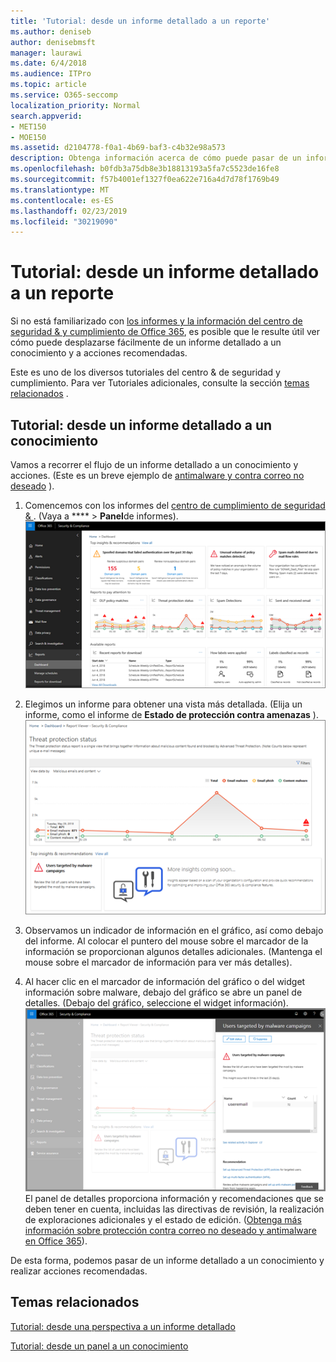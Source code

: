 ```yaml
---
title: 'Tutorial: desde un informe detallado a un reporte'
ms.author: deniseb
author: denisebmsft
manager: laurawi
ms.date: 6/4/2018
ms.audience: ITPro
ms.topic: article
ms.service: O365-seccomp
localization_priority: Normal
search.appverid:
- MET150
- MOE150
ms.assetid: d2104778-f0a1-4b69-baf3-c4b32e98a573
description: Obtenga información acerca de cómo puede pasar de un informe detallado a un conocimiento con las acciones recomendadas en el centro de seguridad &amp; y cumplimiento.
ms.openlocfilehash: b0fdb3a75db8e3b18813193a5fa7c5523de16fe8
ms.sourcegitcommit: f57b4001ef1327f0ea622e716a4d7d78f1769b49
ms.translationtype: MT
ms.contentlocale: es-ES
ms.lasthandoff: 02/23/2019
ms.locfileid: "30219090"
---
```

# <a name="walkthrough---from-a-detailed-report-to-an-insight"></a>Tutorial: desde un informe detallado a un reporte

Si no está familiarizado con [los informes y la información del centro de seguridad &amp; y cumplimiento de Office 365](reports-and-insights-in-security-and-compliance.md), es posible que le resulte útil ver cómo puede desplazarse fácilmente de un informe detallado a un conocimiento y a acciones recomendadas. 
  
Este es uno de los diversos tutoriales del centro &amp; de seguridad y cumplimiento. Para ver Tutoriales adicionales, consulte la sección [temas relacionados](#related-topics) . 
  
## <a name="walkthrough-from-a-detailed-report-to-an-insight"></a>Tutorial: desde un informe detallado a un conocimiento

Vamos a recorrer el flujo de un informe detallado a un conocimiento y acciones. (Este es un breve ejemplo de [antimalware y contra correo no deseado](anti-spam-and-anti-malware-protection.md) ). 
  
1. Comencemos con los informes del [centro de cumplimiento de seguridad &amp; ](https://protection.office.com) . (Vaya a **** \> **Panel**de informes).<br/>![En el centro &amp; de seguridad y cumplimiento, vaya \> a informes de panel](media/68f3bb7c-b4f7-4cca-904b-478643a93c94.png)
  
2. Elegimos un informe para obtener una vista más detallada. (Elija un informe, como el informe de **Estado de protección contra amenazas** ).<br/>![Informe de estado de protección contra amenazas que muestra información](media/f47d7dbd-816a-47ba-b8db-53919fbed192.png)
  
3. Observamos un indicador de información en el gráfico, así como debajo del informe. Al colocar el puntero del mouse sobre el marcador de la información se proporcionan algunos detalles adicionales. (Mantenga el mouse sobre el marcador de información para ver más detalles).
    
4. Al hacer clic en el marcador de información del gráfico o del widget información sobre malware, debajo del gráfico se abre un panel de detalles. (Debajo del gráfico, seleccione el widget información).<br/>![Detalles de información sobre malware](media/2c8bccc5-ca4e-4bb9-ad4c-55fcee0535b7.png)<br/>El panel de detalles proporciona información y recomendaciones que se deben tener en cuenta, incluidas las directivas de revisión, la realización de exploraciones adicionales y el estado de edición. ([Obtenga más información sobre protección contra correo no deseado y antimalware en Office 365](anti-spam-and-anti-malware-protection.md)).
    
De esta forma, podemos pasar de un informe detallado a un conocimiento y realizar acciones recomendadas. 
  
## <a name="related-topics"></a>Temas relacionados

[Tutorial: desde una perspectiva a un informe detallado](from-an-insight-to-a-detailed-report.md)
  
[Tutorial: desde un panel a un conocimiento](from-a-dashboard-to-an-insight.md)
  

